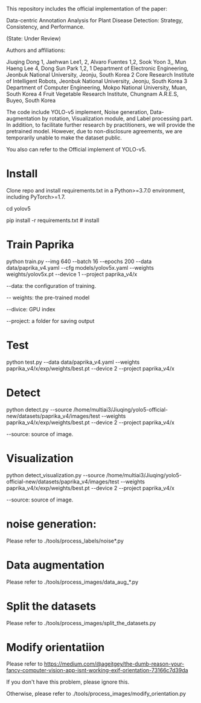 This repository includes the official implementation of the paper:

Data-centric Annotation Analysis for Plant Disease Detection: Strategy, Consistency, and Performance.

(State: Under Review)

Authors and affiliations:

Jiuqing Dong 1, Jaehwan Lee1, 2, Alvaro Fuentes 1,2, Sook Yoon 3,, Mun Haeng Lee 4, Dong Sun Park 1,2, 1 Department of Electronic Engineering, Jeonbuk National University, Jeonju, South Korea 2 Core Research Institute of Intelligent Robots, Jeonbuk National University, Jeonju, South Korea 3 Department of Computer Engineering, Mokpo National University, Muan, South Korea 4 Fruit Vegetable Research Institute, Chungnam A.R.E.S, Buyeo, South Korea

The code include YOLO-v5 implement, Noise generation, Data-augmentation by rotation, Visualization module, and Label processing part. In addition, to facilitate further research by practitioners, we will provide the pretrained model. However, due to non-disclosure agreements, we are temporarily unable to make the dataset public.

You also can refer to the Official implement of YOLO-v5.

# Install

Clone repo and install requirements.txt in a Python>=3.7.0 environment, including PyTorch>=1.7.

cd yolov5

pip install -r requirements.txt  # install

# Train Paprika

python train.py --img 640 --batch 16 --epochs 200 --data data/paprika_v4.yaml --cfg models/yolov5x.yaml --weights weights/yolov5x.pt --device 1 --project paprika_v4/x

--data: the configuration of training.

-- weights: the pre-trained model

--divice: GPU index

--project: a folder for saving output


# Test
python test.py --data data/paprika_v4.yaml --weights paprika_v4/x/exp/weights/best.pt --device 2 --project paprika_v4/x

# Detect
python detect.py --source /home/multiai3/Jiuqing/yolo5-official-new/datasets/paprika_v4/images/test --weights paprika_v4/x/exp/weights/best.pt --device 2 --project paprika_v4/x

--source: source of image. 

# Visualization
python detect_visualization.py --source /home/multiai3/Jiuqing/yolo5-official-new/datasets/paprika_v4/images/test --weights paprika_v4/x/exp/weights/best.pt --device 2 --project paprika_v4/x

--source: source of image. 

# noise generation:
Please refer to ./tools/process_labels/noise*.py

# Data augmentation
Please refer to ./tools/process_images/data_aug_*.py

# Split the datasets
Please refer to ./tools/process_images/split_the_datasets.py

# Modify orientatiion
Please refer to https://medium.com/@ageitgey/the-dumb-reason-your-fancy-computer-vision-app-isnt-working-exif-orientation-73166c7d39da

If you don't have this problem, please ignore this.

Otherwise, please refer to ./tools/process_images/modify_orientation.py



